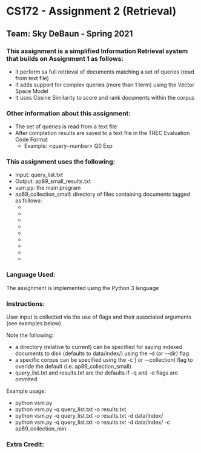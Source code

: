 # CS172 - Assignment 2 (Retrieval)   

## Team: Sky DeBaun - Spring 2021  


### This assignment is a simplified Information Retrieval system that builds on Assignment 1 as follows:  
   - It perform sa full retrieval of documents matching a set of queries (read from text file)  
   - It adds support for complex queries (more than 1 term) using the Vector Space Model  
   - It uses Cosine Similarity to score and rank documents within the corpus  
   

### Other information about this assignment:  
   - The set of queries is read from a text file  
   - After completion results are saved to a text file in the TREC Evaluation Code Format  
     - Example: <query−number> Q0 <docno> <rank> <score> Exp  

### This assignment uses the following:  
   - Input: query_list.txt  
   - Output: ap89_small_results.txt  
   - vsm.py: the main program  
   - ap89_collection_small: directory of files containing documents tagged as follows:  
     - <DOC>
     - <DOCNO>       </DOCNO>
     - <FILEID>      </FILEID>
     - <FIRST>       </FIRST>
     - <SECOND>      </SECOND>
     - <HEAD>        </HEAD>
     - <DATELINE>    </DATELINE>
     - <TEXT>        </TEXT>
     - </DOC>


### Language Used:  
The assignment is implemented using the Python 3 language  

### Instructions:
User input is collected via the use of flags and their associated arguments (see examples below)

Note the following:
   - a directory (relative to current) can be specified for saving indexed documents to disk (defaults to data/index/) using the -d (or --dir) flag
   - a specific corpus can be specified using the -c ) or --collection) flag to overide the default (i.e. ap89_collection_small)
   - query_list.txt and results.txt are the defaults if -q and -o flags are ommited

Example usage: 
   - python vsm.py
   - python vsm.py -q query_list.txt -o results.txt 
   - python vsm.py -q query_list.txt -o results.txt -d data/index/
   - python vsm.py -q query_list.txt -o results.txt -d data/index/ -c ap89_collection_min


### Extra Credit:
